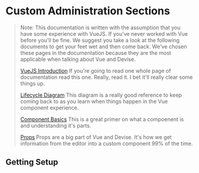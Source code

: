 # Custom Administration Sections

> Note: This documentation is written with the assumption that you have some experience with VueJS. If you've never worked with Vue before you'll be fine. We suggest you take a look at the following documents to get your feet wet and then come back. We've chosen these pages in the documentation because they are the most applicable when talking about Vue and Devise.
>
> [VueJS Introduction](https://vuejs.org/v2/guide/) If you're going to read one whole page of documentation read this one. Really, read it. I bet it'll really clear some things up.
>
> [Lifecycle Diagram](https://vuejs.org/v2/guide/instance.html#Lifecycle-Diagram) This diagram is a really good reference to keep coming back to as you learn when things happen in the Vue component experience.
>
> [Component Basics](https://vuejs.org/v2/guide/components.html) This is a great primer on what a compoenent is and understanding it's parts.
>
> [Props](https://vuejs.org/v2/guide/components.html) Props are a big part of Vue and Devise. It's how we get information from the editor into a custom component 99% of the time.

## Getting Setup

